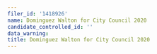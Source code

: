 ```yaml
---
filer_id: '1418926'
name: Dominguez Walton for City Council 2020
candidate_controlled_id: ''
data_warning: 
title: Dominguez Walton for City Council 2020
---
```

